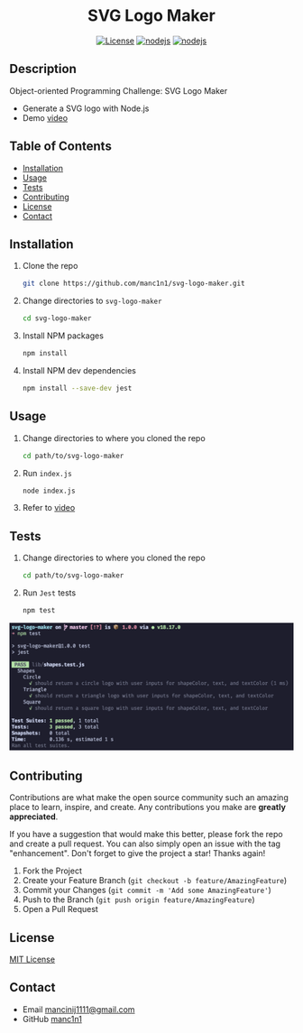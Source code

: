 <div align="center">

# SVG Logo Maker

[![License](https://img.shields.io/github/license/manc1n1/svg-logo-maker.svg?style=for-the-badge)](https://github.com/manc1n1/svg-logo-maker/blob/master/LICENSE)
[![nodejs][node.js]][nodejs-url]
[![nodejs][jestjs]][jestjs-url]

</div>

## Description

Object-oriented Programming Challenge: SVG Logo Maker

-   Generate a SVG logo with Node.js
-   Demo [video](https://drive.google.com/file/d/1i-A0VWMDI6v1o0NdStcbXWr0CHLe1AKv/view?usp=drive_link)

## Table of Contents

-   [Installation](#installation)
-   [Usage](#usage)
-   [Tests](#tests)
-   [Contributing](#contributing)
-   [License](#license)
-   [Contact](#contact)

## Installation

1.  Clone the repo

    ```sh
    git clone https://github.com/manc1n1/svg-logo-maker.git
    ```

2.  Change directories to `svg-logo-maker`

    ```sh
    cd svg-logo-maker
    ```

3.  Install NPM packages

    ```sh
    npm install
    ```

4.  Install NPM dev dependencies

    ```sh
    npm install --save-dev jest
    ```

## Usage

1. Change directories to where you cloned the repo

    ```sh
    cd path/to/svg-logo-maker
    ```

2. Run `index.js`

    ```sh
    node index.js
    ```

3. Refer to [video]()

## Tests

1.  Change directories to where you cloned the repo

    ```sh
    cd path/to/svg-logo-maker
    ```

2.  Run `Jest` tests

    ```sh
    npm test
    ```

![test](assets/images/test.png)

## Contributing

Contributions are what make the open source community such an amazing place to learn, inspire, and create. Any contributions you make are **greatly appreciated**.

If you have a suggestion that would make this better, please fork the repo and create a pull request. You can also simply open an issue with the tag "enhancement".
Don't forget to give the project a star! Thanks again!

1. Fork the Project
2. Create your Feature Branch (`git checkout -b feature/AmazingFeature`)
3. Commit your Changes (`git commit -m 'Add some AmazingFeature'`)
4. Push to the Branch (`git push origin feature/AmazingFeature`)
5. Open a Pull Request

## License

[MIT License](https://opensource.org/licenses/MIT)

## Contact

-   Email mancinij1111@gmail.com
-   GitHub [manc1n1](https://github.com/manc1n1)

[node.js]: https://img.shields.io/badge/node.js-333?style=for-the-badge&logo=nodedotjs
[nodejs-url]: https://nodejs.org/
[jestjs]: https://img.shields.io/badge/jest-C21325?style=for-the-badge&logo=jest
[jestjs-url]: https://jestjs.io/

```

```

```

```

```

```

```

```
